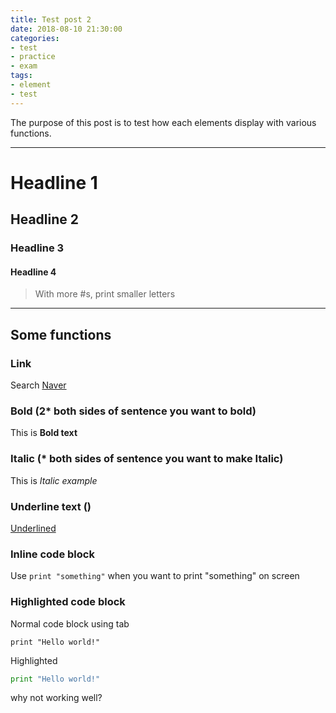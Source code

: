 ```yaml
---
title: Test post 2
date: 2018-08-10 21:30:00
categories:
- test
- practice
- exam
tags:
- element
- test
---
```


The purpose of this post is to test how each elements display with various functions.

---

# Headline 1
## Headline 2
### Headline 3
#### Headline 4

> With more #s, print smaller letters

---

## Some functions

### Link

Search [Naver](www.naver.com/)

### Bold (2* both sides of sentence you want to bold)

This is **Bold text**

### Italic (* both sides of sentence you want to make Italic)

This is *Italic example*

### Underline text (<u></u>)

<u>Underlined</u>

### Inline code block

Use `print "something"`  when you want to print "something" on screen

### Highlighted code block 

Normal code block using tab

	print "Hello world!"

Highlighted

```python
print "Hello world!"
```

why not working well?